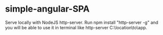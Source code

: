 # simple-angular-SPA

Serve locally with NodeJS http-server. Run npm install "http-server -g" and you will be able to use it in terminal like http-server C:\location\to\app.